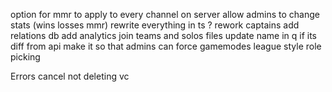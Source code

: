 option for mmr to apply to every channel on server 
allow admins to change stats (wins losses mmr) 
rewrite everything in ts ? 
rework captains 
add relations db
add analytics
join teams and solos files
update name in q if its diff from api
make it so that admins can force gamemodes
league style role picking

Errors
cancel not deleting vc